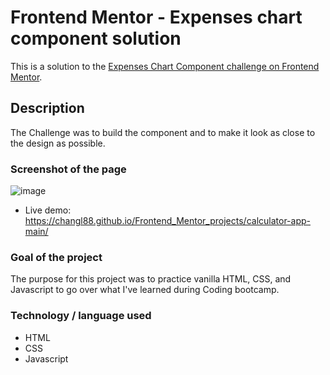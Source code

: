 # Frontend Mentor - Expenses chart component solution

This is a solution to the [Expenses Chart Component challenge on Frontend Mentor](https://www.frontendmentor.io/challenges/calculator-app-9lteq5N29).

## Description

The Challenge was to build the component and to make it look as close to the design as possible.

### Screenshot of the page

![image](https://user-images.githubusercontent.com/97469046/188338175-2bdda385-7ead-4f11-8dbe-b418405584b9.png)



* Live demo: https://changl88.github.io/Frontend_Mentor_projects/calculator-app-main/

### Goal of the project

The purpose for this project was to practice vanilla HTML, CSS, and Javascript to go over what I've learned during Coding bootcamp.

### Technology / language used

* HTML
* CSS
* Javascript
